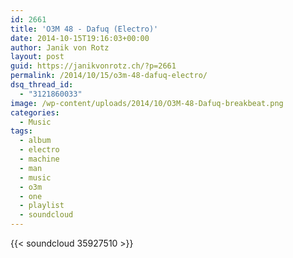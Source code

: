 ```yaml
---
id: 2661
title: 'O3M 48 - Dafuq (Electro)'
date: 2014-10-15T19:16:03+00:00
author: Janik von Rotz
layout: post
guid: https://janikvonrotz.ch/?p=2661
permalink: /2014/10/15/o3m-48-dafuq-electro/
dsq_thread_id:
  - "3121860033"
image: /wp-content/uploads/2014/10/O3M-48-Dafuq-breakbeat.png
categories:
  - Music
tags:
  - album
  - electro
  - machine
  - man
  - music
  - o3m
  - one
  - playlist
  - soundcloud
---
```

{{< soundcloud 35927510 >}}